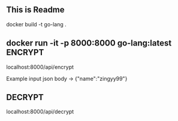 This is Readme
------------
docker build -t go-lang .

docker run -it -p 8000:8000 go-lang:latest
ENCRYPT
--------
localhost:8000/api/encrypt 

Example input json  body -> {"name":"zingyy99"}


DECRYPT
-------
 localhost:8000/api/decrypt



